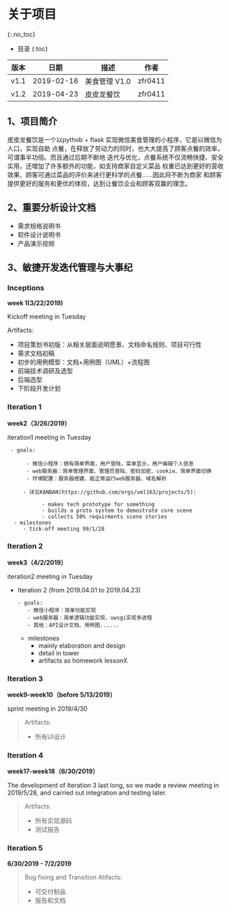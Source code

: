 # 关于项目
{:.no_toc}

* 目录
{:toc}

| 版本	|日期  | 描述	|作者
|------|-----------|-----|---
|v1.1|	2019-02-16|	美食管理 V1.0	|zfr0411|
|v1.2|  2019-04-23| 皮皮龙餐饮| zfr0411|


## 1、项目简介
皮皮龙餐饮是一个以pythob + flask 实现微信美食管理的小程序，它是以微信为人口，实现自助
点餐，在释放了劳动力的同时，也大大提高了顾客点餐的效率，可谓事半功倍。而且通过后期不断地
迭代与优化，点餐系统不仅流畅快捷、安全实用，还增加了许多额外的功能，如支持商家自定义菜品
权重已达到更好的营收效果、顾客可通过菜品的评价来进行更科学的点餐......因此将不断为商家
和顾客提供更好的服务和更优的体验，达到让餐饮企业和顾客双赢的理念。

## 2、重要分析设计文档
* 需求规格说明书
* 软件设计说明书
* 产品演示视频

## 3、敏捷开发迭代管理与大事纪
### Inceptions
**week 1(3/22/2019)**

Kickoff meeting in Tuesday 

Artifacts:

- 项目策划书初版：从相关层面说明愿景、文档命名规则、项目可行性
- 需求文档初稿
- 初步的用例模型：文档+用例图（UML）+流程图
- 前端技术调研及选型
- 后端选型
- 下阶段开发计划

### Iteration 1

**week2（3/26/2019）**

iteration1 meeting in Tuesday

     - goals:

          - 微信小程序：拥有简单界面，用户登陆，菜单显示，用户编辑个人信息
          - web服务器：简单管理界面、管理员登陆、密码加密、cookie、简单界面切换
          - 环境配置：服务器搭建、能正常运行web服务器、域名解析

         - 详见KANBAN(https://github.com/orgs/uml163/projects/5):

               - makes tech prototype for something
               - builds a proto system to demostrate core scene
               - collects 50% requirments scene stories
      - milestones
         - tick-off meeting 99/1/28
     
     
### Iteration 2
 
 **week3（4/2/2019）**
 
 iteration2 meeting in Tuesday

* Iteration 2 (from 2019.04.01 to 2019.04.23)

      - goals:
         - 微信小程序：简单功能实现
         - web服务器：简单逻辑功能实现，uwsgi实现多进程
         - 其他：API设计文档、用例图......
     - milestones
         - mainly elaboration and design
         - detail in tower
         - artifacts as homework lessonX

### Iteration 3

**week9-week10（before 5/13/2019）**

sprint meeting in 2019/4/30

> Artifacts:
> - 所有UI设计

### Iteration 4

**week17-week18（6/30/2019）**

The development of Iteration 3 last long, so we made a review meeting in 2019/5/28, and carried out integration and testing later.

> Artifacts:
> - 所有实现源码
> - 测试报告

### Iteration 5

**6/30/2019 - 7/2/2019**

> Bug fixing and Transition
> Atifacts:
> - 可交付制品
> - 报告和文档


